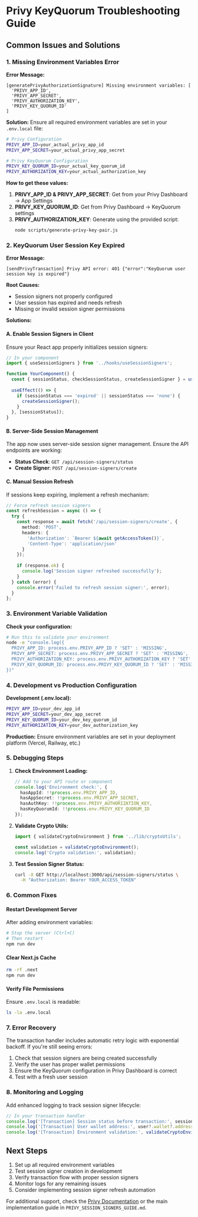 # Privy KeyQuorum Troubleshooting Guide

## Common Issues and Solutions

### 1. Missing Environment Variables Error

**Error Message:**
```
[generatePrivyAuthorizationSignature] Missing environment variables: [
  'PRIVY_APP_ID',
  'PRIVY_APP_SECRET', 
  'PRIVY_AUTHORIZATION_KEY',
  'PRIVY_KEY_QUORUM_ID'
]
```

**Solution:**
Ensure all required environment variables are set in your `.env.local` file:

```bash
# Privy Configuration
PRIVY_APP_ID=your_actual_privy_app_id
PRIVY_APP_SECRET=your_actual_privy_app_secret

# Privy KeyQuorum Configuration
PRIVY_KEY_QUORUM_ID=your_actual_key_quorum_id
PRIVY_AUTHORIZATION_KEY=your_actual_authorization_key
```

**How to get these values:**
1. **PRIVY_APP_ID & PRIVY_APP_SECRET**: Get from your Privy Dashboard → App Settings
2. **PRIVY_KEY_QUORUM_ID**: Get from Privy Dashboard → KeyQuorum settings
3. **PRIVY_AUTHORIZATION_KEY**: Generate using the provided script:
   ```bash
   node scripts/generate-privy-key-pair.js
   ```

### 2. KeyQuorum User Session Key Expired

**Error Message:**
```
[sendPrivyTransaction] Privy API error: 401 {"error":"KeyQuorum user session key is expired"}
```

**Root Causes:**
- Session signers not properly configured
- User session has expired and needs refresh
- Missing or invalid session signer permissions

**Solutions:**

#### A. Enable Session Signers in Client
Ensure your React app properly initializes session signers:

```typescript
// In your component
import { useSessionSigners } from '../hooks/useSessionSigners';

function YourComponent() {
  const { sessionStatus, checkSessionStatus, createSessionSigner } = useSessionSigners();
  
  useEffect(() => {
    if (sessionStatus === 'expired' || sessionStatus === 'none') {
      createSessionSigner();
    }
  }, [sessionStatus]);
}
```

#### B. Server-Side Session Management
The app now uses server-side session signer management. Ensure the API endpoints are working:

- **Status Check**: `GET /api/session-signers/status`
- **Create Signer**: `POST /api/session-signers/create`

#### C. Manual Session Refresh
If sessions keep expiring, implement a refresh mechanism:

```typescript
// Force refresh session signers
const refreshSession = async () => {
  try {
    const response = await fetch('/api/session-signers/create', {
      method: 'POST',
      headers: {
        'Authorization': `Bearer ${await getAccessToken()}`,
        'Content-Type': 'application/json'
      }
    });
    
    if (response.ok) {
      console.log('Session signer refreshed successfully');
    }
  } catch (error) {
    console.error('Failed to refresh session signer:', error);
  }
};
```

### 3. Environment Variable Validation

**Check your configuration:**
```bash
# Run this to validate your environment
node -e "console.log({
  PRIVY_APP_ID: process.env.PRIVY_APP_ID ? 'SET' : 'MISSING',
  PRIVY_APP_SECRET: process.env.PRIVY_APP_SECRET ? 'SET' : 'MISSING',
  PRIVY_AUTHORIZATION_KEY: process.env.PRIVY_AUTHORIZATION_KEY ? 'SET' : 'MISSING',
  PRIVY_KEY_QUORUM_ID: process.env.PRIVY_KEY_QUORUM_ID ? 'SET' : 'MISSING'
})"
```

### 4. Development vs Production Configuration

**Development (.env.local):**
```bash
PRIVY_APP_ID=your_dev_app_id
PRIVY_APP_SECRET=your_dev_app_secret
PRIVY_KEY_QUORUM_ID=your_dev_key_quorum_id
PRIVY_AUTHORIZATION_KEY=your_dev_authorization_key
```

**Production:**
Ensure environment variables are set in your deployment platform (Vercel, Railway, etc.)

### 5. Debugging Steps

1. **Check Environment Loading:**
   ```typescript
   // Add to your API route or component
   console.log('Environment check:', {
     hasAppId: !!process.env.PRIVY_APP_ID,
     hasAppSecret: !!process.env.PRIVY_APP_SECRET,
     hasAuthKey: !!process.env.PRIVY_AUTHORIZATION_KEY,
     hasKeyQuorumId: !!process.env.PRIVY_KEY_QUORUM_ID
   });
   ```

2. **Validate Crypto Utils:**
   ```typescript
   import { validateCryptoEnvironment } from '../lib/cryptoUtils';
   
   const validation = validateCryptoEnvironment();
   console.log('Crypto validation:', validation);
   ```

3. **Test Session Signer Status:**
   ```bash
   curl -X GET http://localhost:3000/api/session-signers/status \
     -H "Authorization: Bearer YOUR_ACCESS_TOKEN"
   ```

### 6. Common Fixes

#### Restart Development Server
After adding environment variables:
```bash
# Stop the server (Ctrl+C)
# Then restart
npm run dev
```

#### Clear Next.js Cache
```bash
rm -rf .next
npm run dev
```

#### Verify File Permissions
Ensure `.env.local` is readable:
```bash
ls -la .env.local
```

### 7. Error Recovery

The transaction handler includes automatic retry logic with exponential backoff. If you're still seeing errors:

1. Check that session signers are being created successfully
2. Verify the user has proper wallet permissions
3. Ensure the KeyQuorum configuration in Privy Dashboard is correct
4. Test with a fresh user session

### 8. Monitoring and Logging

Add enhanced logging to track session signer lifecycle:

```typescript
// In your transaction handler
console.log('[Transaction] Session status before transaction:', sessionStatus);
console.log('[Transaction] User wallet address:', user?.wallet?.address);
console.log('[Transaction] Environment validation:', validateCryptoEnvironment());
```

## Next Steps

1. Set up all required environment variables
2. Test session signer creation in development
3. Verify transaction flow with proper session signers
4. Monitor logs for any remaining issues
5. Consider implementing session signer refresh automation

For additional support, check the [Privy Documentation](https://docs.privy.io/) or the main implementation guide in `PRIVY_SESSION_SIGNERS_GUIDE.md`.